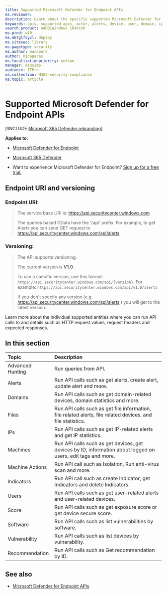 ```yaml
---
title: Supported Microsoft Defender for Endpoint APIs  
ms.reviewer: 
description: Learn about the specific supported Microsoft Defender for Endpoint entities where you can create API calls to. 
keywords: apis, supported apis, actor, alerts, device, user, domain, ip, file, advanced queries, advanced hunting
search.product: eADQiWindows 10XVcnh
ms.prod: w10
ms.mktglfcycl: deploy
ms.sitesec: library
ms.pagetype: security
ms.author: macapara
author: mjcaparas
ms.localizationpriority: medium
manager: dansimp
audience: ITPro
ms.collection: M365-security-compliance 
ms.topic: article
---
```


# Supported Microsoft Defender for Endpoint APIs

[!INCLUDE [Microsoft 365 Defender rebranding](../../includes/microsoft-defender.md)]

**Applies to:**
- [Microsoft Defender for Endpoint](https://go.microsoft.com/fwlink/p/?linkid=2146631)
- [Microsoft 365 Defender](https://go.microsoft.com/fwlink/?linkid=2118804)

- Want to experience Microsoft Defender for Endpoint? [Sign up for a free trial.](https://www.microsoft.com/microsoft-365/windows/microsoft-defender-atp?ocid=docs-wdatp-exposedapis-abovefoldlink) 

## Endpoint URI and versioning

### Endpoint URI:

> The service base URI is: https://api.securitycenter.windows.com
> 
> The queries based OData have the '/api' prefix. For example, to get Alerts you can send GET request to https://api.securitycenter.windows.com/api/alerts

### Versioning:

> The API supports versioning.
> 
> The current version is **V1.0**.
> 
> To use a specific version, use this format: `https://api.securitycenter.windows.com/api/{Version}`. For example: `https://api.securitycenter.windows.com/api/v1.0/alerts`
> 
> If you don't specify any version (e.g. https://api.securitycenter.windows.com/api/alerts ) you will get to the latest version.


Learn more about the individual supported entities where you can run API calls to and details such as HTTP request values, request headers and expected responses.

## In this section

Topic | Description
:---|:---
Advanced Hunting | Run queries from API.
Alerts | Run API calls such as get alerts, create alert, update alert and more.
Domains | Run API calls such as get domain-related devices, domain statistics and more.
Files | Run API calls such as get file information, file related alerts, file related devices, and file statistics.
IPs | Run API calls such as get IP-related alerts and get IP statistics.
Machines | Run API calls such as get devices, get devices by ID, information about logged on users, edit tags and more.
Machine Actions | Run API call such as Isolation, Run anti-virus scan and more.
Indicators | Run API call such as create Indicator, get Indicators and delete Indicators.
Users | Run API calls such as get user-related alerts and user-related devices.
Score | Run API calls such as get exposure score or get device secure score.
Software | Run API calls such as list vulnerabilities by software.
Vulnerability | Run API calls such as list devices by vulnerability.
Recommendation | Run API calls such as Get recommendation by ID.

## See also
- [Microsoft Defender for Endpoint APIs](apis-intro.md)
